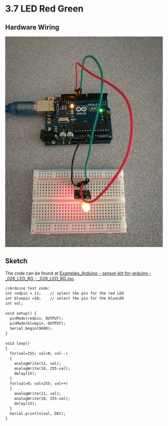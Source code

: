 # 3.7 LED Red Green

## Hardware Wiring
![Image](../../Examples/sensor-kit-for-arduino/026_led_rg.jpg)

## Sketch
The code can be found at [Examples_Arduino - sensor-kit-for-arduino - _026_LED_RG - _026_LED_RG.ino](https://github.com/LongerVisionRobot/Examples_Arduino/blob/master/sensor-kit-for-arduino/_026_LED_RG/_026_LED_RG.ino).
```
//Arduino test code:
int redpin = 11;    // select the pin for the red LED
int bluepin =10;    // select the pin for the blueLED
int val;

void setup() {
  pinMode(redpin, OUTPUT);
  pinMode(bluepin, OUTPUT);
  Serial.begin(9600);
}

void loop() 
{
  for(val=255; val>0; val--)
  {
    analogWrite(11, val);
    analogWrite(10, 255-val);
    delay(15); 
  }
  for(val=0; val<255; val++)
  {
    analogWrite(11, val);
    analogWrite(10, 255-val);
    delay(15); 
  }
  Serial.println(val, DEC);
}
```